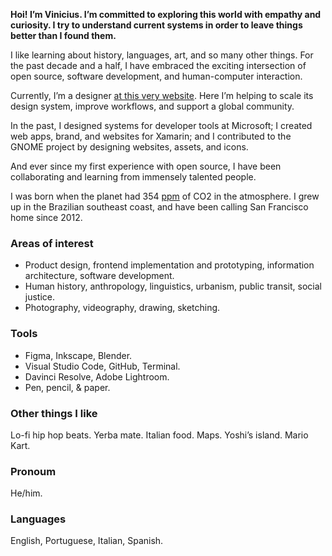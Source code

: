 **Hoi! I’m Vinicius. I’m committed to exploring this world with empathy and curiosity. I try to understand current systems in order to leave things better than I found them.**

I like learning about history, languages, art, and so many other things. For the past decade and a half, I have embraced the exciting intersection of open source, software development, and human-computer interaction.

Currently, I’m a designer [at this very website](https://github.com). Here I’m helping to scale its design system, improve workflows, and support a global community.

In the past, I designed systems for developer tools at Microsoft; I created web apps, brand, and websites for Xamarin; and I contributed to the GNOME project by designing websites, assets, and icons.

And ever since my first experience with open source, I have been collaborating and learning from immensely talented people.

I was born when the planet had 354 [ppm](https://www.climate.gov/news-features/understanding-climate/climate-change-atmospheric-carbon-dioxide) of CO2 in the atmosphere. I grew up in the Brazilian southeast coast, and have been calling San Francisco home since 2012.

### Areas of interest
- Product design, frontend implementation and prototyping, information architecture, software development.
- Human history, anthropology, linguistics, urbanism, public transit, social justice.
- Photography, videography, drawing, sketching.

### Tools
- Figma, Inkscape, Blender.
- Visual Studio Code, GitHub, Terminal.
- Davinci Resolve, Adobe Lightroom.
- Pen, pencil, & paper.

### Other things I like
Lo-fi hip hop beats. Yerba mate. Italian food. Maps. Yoshi’s island. Mario Kart.

### Pronoum
He/him.

### Languages
English, Portuguese, Italian, Spanish.
